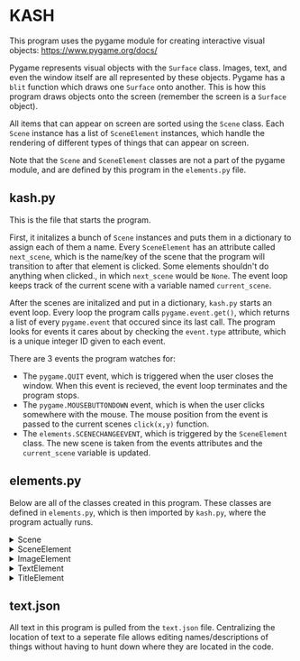 # KASH
This program uses the pygame module for creating interactive visual objects: https://www.pygame.org/docs/  

Pygame represents visual objects with the `Surface` class. Images, text, and even the window itself are all represented by these objects. Pygame has a `blit` function which draws one `Surface` onto another. This is how this program draws objects onto the screen (remember the screen is a `Surface` object).

All items that can appear on screen are sorted using the `Scene` class. Each `Scene` instance has a list of `SceneElement` instances, which handle the rendering of different types of things that can appear on screen.

Note that the `Scene` and `SceneElement` classes are not a part of the pygame module, and are defined by this program in the `elements.py` file.

## kash.py

This is the file that starts the program.

First, it initalizes a bunch of `Scene` instances and puts them in a dictionary to assign each of them a name. Every `SceneElement` has an attribute called `next_scene`, which is the name/key of the scene that the program will transition to after that element is clicked. Some elements shouldn't do anything when clicked., in which `next_scene` would be `None`. The event loop keeps track of the current scene with a variable named `current_scene`.

After the scenes are initalized and put in a dictionary, `kash.py` starts an event loop. Every loop the program calls `pygame.event.get()`, which returns a list of every `pygame.event` that occured since its last call. The program looks for events it cares about by checking the `event.type` attribute, which is a unique integer ID given to each event.

There are 3 events the program watches for:
- The `pygame.QUIT` event, which is triggered when the user closes the window. When this event is recieved, the event loop terminates and the program stops.
- The `pygame.MOUSEBUTTONDOWN` event, which is when the user clicks somewhere with the mouse. The mouse position from the event is passed to the current scenes `click(x,y)` function.
- The `elements.SCENECHANGEEVENT`, which is triggered by the `SceneElement` class. The new scene is taken from the events attributes and the `current_scene` variable is updated.

## elements.py

Below are all of the classes created in this program. These classes are defined in `elements.py`, which is then imported by `kash.py`, where the program actually runs.

<details><summary>Scene</summary>

The `Scene` class contains a list of `SceneElement` instances. It handles mouse input and is responsible for drawing the elements it contains.
```
__init__(list<SceneElement> elements) -> None
```
Initialization function. `elements` is a list of `SceneElement` instances that are in the scene.
```
click(int x, int y) -> string
```
Iterates through every element and calls their `click(x, y)` function
```
draw_all() -> None
```
Iterates through every element and calls their `draw()` function

</details>

<details><summary>SceneElement</summary>

The `SceneElement` class represents a generic element with a `draw()` function and a `click(x,y)` function, both of which are used in the `Scene` class. The `draw()` function should be overridden.
```
__init__(Surface screen, int x, int y, int w, int h, string next_scene = None) -> None
```
Each element contains a pointer to the screen in order to call the `blit` function. `x` is the distance from the left of the screen and `y` is distance from the top of the screen. `w` and `h` are the size of the object, being the width and height respectively. `next_scene` is the name of the scene that should be displayed after the element is clicked on. `next_scene` should be `None` (its default value) if the element is not clickable.
```
click(int x, int y) -> bool
```
Checks if the coordinates `(x, y)` are inside of the element and if `next_scene` is not `None`. If both of these conditions are true, it triggers a change scene event.
```
draw() -> None
```
A generic draw function to be overridden by child classes. Although every implementation will eventually use `blit`, the method of turning text/images/other into a `Surface` object will differ, hence the need for other classes.

</details>

<details><summary>ImageElement</summary>

Inherits the `SceneElement` class.  
The `ImageElement` class takes care of the process of loading an image from a file and drawing it on the screen.
```
__init__(Surface screen, int x, int y, int w, int h, string filename, string next_scene = None) -> None
```
A `Surface` object is created from the file at `filename` (meaning `filename` should also include the path of the file).
```
draw() -> None
```
Uses `blit` to draw the image surface onto the screen

</details>

<details><summary>TextElement</summary>

Inherits the `SceneElement` class.  
The `TextElement` class takes care of loading blocks of text onto the screen.
```
__init__(Surface screen, int x, int y, int w, int h, string text, int text_size, string next_scene = None) -> None
```
The process of converting text into a `Surface` does not support multiple lines. Therefore, a list of `Surface` objects representing each line of text is stored instead.
```
draw() -> None
```
Iterates through all of the `Surface` objects and uses `blit` to draw them onto the screen

</details>

<details>
<summary>TitleElement</summary>

Inherits the `SceneElement` class.  
The `TitleElement` class is similar to the `TextElement` class, except the the text should be centered, instead of left aligned.  
```
__init__(Surface screen, int x, int y, int w, int h, string text, int text_size, string next_scene = None) -> None
```
A `Surface` object is rendered using `text` with size `text_size`. A title is not expected to have multiple lines.
```
draw() -> None
```
Draws the text surface onto the screen using `blit`. The location of the text is shifted slighty right so the text is aligned at the center of the element.

</details>

## text.json

All text in this program is pulled from the `text.json` file. Centralizing the location of text to a seperate file allows editing names/descriptions of things without having to hunt down where they are located in the code.